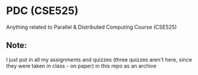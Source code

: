 # PDC (CSE525)
Anything related to Parallel &amp; Distributed Computing Course (CSE525)

## Note:
I just put in all my assignments and quizzes (three quizzes aren't here, since they were taken in class - on paper) in this repo as an archive